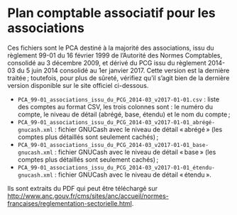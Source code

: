 Plan comptable associatif pour les associations
===============================================

Ces fichiers sont le PCA destiné à la majorité des associations, issu du règlement 99-01 du 16 février 1999 de l’Autorité des Normes Comptables, consolidé au 3 décembre 2009, et dérivé du PCG issu du règlement 2014-03 du 5 juin 2014 consolidé au 1er janvier 2017. Cette version est la dernière traitée ; toutefois, pour plus de sûreté, vérifiez qu’il s’agit bien de la dernière version disponible sur le site officiel ci-dessous.

* `PCA_99-01_associations_issu_du_PCG_2014-03_v2017-01-01.csv` : liste des comptes au format CSV, les trois colonnes sont : le numéro du compte, le niveau de détail (abrégé, base, étendu) et le nom du compte ;
* `PCA_99-01_associations_issu_du_PCG_2014-03_v2017-01-01_abrégé-gnucash.xml` : fichier GNUCash avec le niveau de détail « abrégé » (les comptes plus détaillés sont seulement cachés) ;
* `PCA_99-01_associations_issu_du_PCG_2014-03_v2017-01-01_base-gnucash.xml` : fichier GNUCash avec le niveau de détail « base » (les comptes plus détaillés sont seulement cachés) ;
* `PCA_99-01_associations_issu_du_PCG_2014-03_v2017-01-01_étendu-gnucash.xml` : fichier GNUCash avec le niveau de détail « étendu ».

Ils sont extraits du PDF qui peut être téléchargé sur http://www.anc.gouv.fr/cms/sites/anc/accueil/normes-francaises/reglementation-sectorielle.html.
